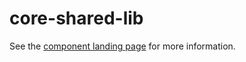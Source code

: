 core-shared-lib
===============

See the [component landing page](http://www.polymer-project.org/docs/elements/core-shared-lib.html) for more information.
